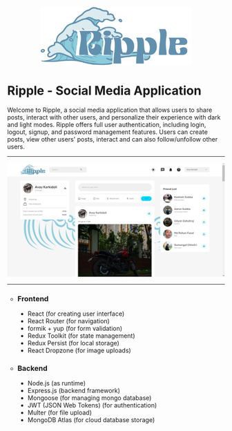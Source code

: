 <p align="center">
  <img src="client/public/assets/ripplelogo.png" width="350">
</p>
<h1>Ripple - Social Media Application</h1>
Welcome to Ripple, a social media application that allows users to share posts, interact with other users, and personalize their experience with dark and light modes. 
Ripple offers full user authentication, including login, logout, signup, and password management features. 
Users can create posts, view other users' posts, interact and can also follow/unfollow other users.
<hr>
<p align="center">
  <img src="client/public/assets/Screenshots/homepage light.png" title="Home Page">
</p>
<hr>
<ul style="list-style-type:circle">
  <li><h3>Frontend</h3>
      <ul style="list-style-type:disc">
        <li>React (for creating user interface)</li>
        <li>React Router (for navigation)</li>
        <li>formik + yup (for form validation)</li>
        <li>Redux Toolkit (for state management)</li>
        <li>Redux Persist (for local storage)</li>
        <li>React Dropzone (for image uploads)</li>
      </ul>
  </li>
  <li><h3>Backend</h3>
      <ul style="list-style-type:disc">
        <li>Node.js (as runtime)</li>
        <li>Express.js (backend framework)</li>
        <li>Mongoose (for managing mongo database)</li>
        <li>JWT (JSON Web Tokens) (for authentication)</li>
        <li>Multer (for file upload)</li>
        <li>MongoDB Atlas (for cloud database storage)</li>
      </ul>
  </li>
  </ul>

